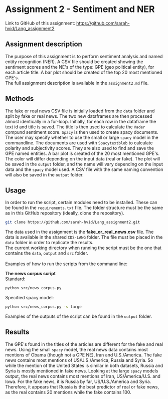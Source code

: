 # Assignment 2 - Sentiment and NER
 
Link to GitHub of this assignment: https://github.com/sarah-hvid/Lang_assignment2

## Assignment description
The purpose of this assignment is to perform sentiment analysis and named entity recognition (NER). A CSV file should be created showing the sentiment scores and the NE's of the type: GPE (geo political entity), for each article title. A bar plot should be created of the top 20 most mentioned GPE's.\
The full assignment description is available in the ```assignment2.md``` file.

## Methods
The fake or real news CSV file is initially loaded from the ```data``` folder and split by fake or real news. The two new dataframes are then processed almost identically in a for-loop. Initially, for each row in the dataframe the text id and title is saved. The title is then used to calculate the  ```Vader``` compund sentiment score. ```Spacy``` is then used to create spacy documents. The user may specify whether to use the small or large ```spacy``` model in the commandline. The documents are used with ```Spacytextblob``` to calculate polarity and subjectivity scores. They are also used to find and save the GPE named entities. A bar plot is created of the 20 most mentioned GPE's. The color will differ depending on the input data (real or fake). The plot will be saved in the ```output``` folder, and the name will vary depending on the input data and the ```spacy``` model used. A CSV file with the same naming convention will also be saved in the ```output``` folder.

## Usage
In order to run the script, certain modules need to be installed. These can be found in the ```requirements.txt``` file. The folder structure must be the same as in this GitHub repository (ideally, clone the repository).
```bash
git clone https://github.com/sarah-hvid/Lang_assignment2.git
```
The data used in the assignment is the __fake_or_real_news.csv__ file. The data is available in the shared ```CDS-LANG``` folder. The file must be placed in the ```data``` folder in order to replicate the results.\
The current working directory when running the script must be the one that contains the ```data```, ```output``` and ```src``` folder.\
\
Examples of how to run the scripts from the command line: 

__The news corpus script__\
Standard:
```bash
python src/news_corpus.py
```
Specified spacy model:
```bash
python src/news_corpus.py -s large
```

Examples of the outputs of the script can be found in the ```output``` folder. 

## Results
The GPE's found in the titles of the articles are different for the fake and real news. Using the small ```spacy``` model, the real news data contains most mentions of Obama (though not a GPE NE), Iran and U.S./America. The fake news contains most mentions of US/U.S./America, Russia and Syria. So while the mention of the United States is similar in both datasets, Russia and Syria is mostly mentioned in fake news. Looking at the large ```spacy``` models output, the real news contains most mentions of Iran, US/America/U.S. and Iowa. For the fake news, it is Russia by far, US/U.S./America and Syria. Therefore, it appears that Russia is the best predictor of real or fake news, as the real contains 20 mentions while the fake contains 100. 
 